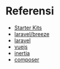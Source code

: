 Referensi
=========

- [Starter Kits](https://laravel.com/docs/11.x/starter-kits)
- [laravel/breeze](https://github.com/laravel/breeze)
- [laravel](https://buildwithangga.com/tips/kenali-fitur-fitur-terbaru-laravel-11)
- [vuejs](https://vuejs.org/)
- [inertia](https://inertiajs.com/)
- [composer](https://getcomposer.org/)
